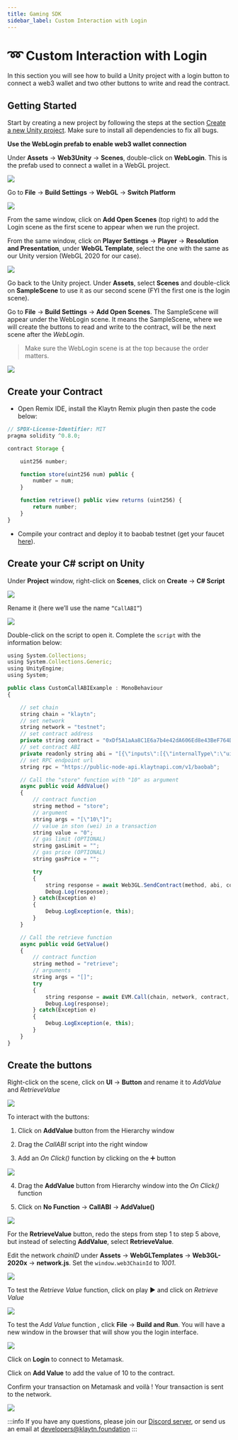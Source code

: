 ```yaml
---
title: Gaming SDK
sidebar_label: Custom Interaction with Login
---
```


# ➿ Custom Interaction with Login <a id="Custom Interaction with Login"></a>

In this section you will see how to build a Unity project with a login button to connect a web3 wallet and two other buttons to write and read the contract.


## Getting Started <a id="Getting Started"></a>

Start by creating a new project by following the steps at the section [Create a new Unity project](./create-a-new-unity-project.md).
Make sure to install all dependencies to fix all bugs.

**Use the WebLogin prefab to enable web3 wallet connection**

Under **Assets** → **Web3Unity** → **Scenes**, double-click on **WebLogin**. This is the prefab used to connect a wallet in a WebGL project.

![](/images/chainsafe/12_webLogin.png)

Go to **File** → **Build Settings** → **WebGL** → **Switch Platform**

![](/images/chainsafe/13_webGL_switch.png)

From the same window, click on **Add Open Scenes** (top right) to add the Login scene as the first scene to appear when we run the project.

From the same window, click on **Player Settings** → **Player** → **Resolution and Presentation**, under **WebGL Template**, select the one with the same as our Unity version (WebGL 2020 for our case).

![](/images/chainsafe/14_webGL_template.png)

Go back to the Unity project. Under **Assets**, select **Scenes** and double-click on **SampleScene** to use it as our second scene (FYI the first one is the login scene).

Go to **File** → **Build Settings** → **Add Open Scenes**. The SampleScene will appear under the WebLogin scene. It means the SampleScene, where we will create the buttons to read and write to the contract, will be the next scene after the *WebLogin*. 

> Make sure the WebLogin scene is at the top because the order matters.

![](/images/chainsafe/15_add_openScenes.png)

## Create your Contract <a id="Create your Contract"></a>

* Open Remix IDE, install the Klaytn Remix plugin then paste the code below:

```javascript
// SPDX-License-Identifier: MIT
pragma solidity ^0.8.0;

contract Storage { 

    uint256 number;

    function store(uint256 num) public {
        number = num;
    }

    function retrieve() public view returns (uint256) {
        return number;
    }
}

```

* Compile your contract and deploy it to baobab testnet (get your faucet [here](https://baobab.wallet.klaytn.foundation/faucet)).


## Create your C# script on Unity <a id="Create your C# script on Unity"></a>

Under **Project** window, right-click on **Scenes**, click on **Create** → **C# Script**

![](/images/chainsafe/16_create_c_scripts.png)

Rename it (here we’ll use the name `“CallABI”`)

![](/images/chainsafe/17_rename_script_callAbi.png)

Double-click on the script to open it. Complete the `script` with the information below:

```javascript
using System.Collections;
using System.Collections.Generic;
using UnityEngine;
using System;

public class CustomCallABIExample : MonoBehaviour
{

    // set chain
    string chain = "klaytn";
    // set network
    string network = "testnet";
    // set contract address
    private string contract = "0xDf5A1aAa8C1E6a7b4e42dA606Ed8e43BeF764D13";
    // set contract ABI
    private readonly string abi = "[{\"inputs\":[{\"internalType\":\"uint256\",\"name\":\"num\",\"type\":\"uint256\"}],\"name\":\"store\",\"outputs\":[],\"stateMutability\":\"nonpayable\",\"type\":\"function\",\"signature\":\"0x6057361d\"},{\"inputs\":[],\"name\":\"retrieve\",\"outputs\":[{\"internalType\":\"uint256\",\"name\":\"\",\"type\":\"uint256\"}],\"stateMutability\":\"view\",\"type\":\"function\",\"constant\":true,\"signature\":\"0x2e64cec1\"}]";
    // set RPC endpoint url
    string rpc = "https://public-node-api.klaytnapi.com/v1/baobab";

    // Call the "store" function with "10" as argument
    async public void AddValue()
    {
        // contract function 
        string method = "store";
        // argument
        string args = "[\"10\"]";
        // value in ston (wei) in a transaction
        string value = "0";
        // gas limit (OPTIONAL)
        string gasLimit = "";
        // gas price (OPTIONAL)
        string gasPrice = "";

        try 
        {
            string response = await Web3GL.SendContract(method, abi, contract, args, value, gasLimit, gasPrice);
            Debug.Log(response);
        } catch(Exception e) 
        {
            Debug.LogException(e, this);
        }
    }

    // Call the retrieve function
    async public void GetValue()
    {
        // contract function
        string method = "retrieve";
        // arguments
        string args = "[]";
        try
        {
            string response = await EVM.Call(chain, network, contract, abi, method, args, rpc);
            Debug.Log(response);
        } catch(Exception e) 
        {
            Debug.LogException(e, this);
        }
    }
}

```

## Create the buttons <a id="Create the buttons"></a>

Right-click on the scene, click on **UI** → **Button** and rename it to *AddValue* and *RetrieveValue*

![](/images/chainsafe/18_create_buttons.png)

To interact with the buttons:

1. Click on **AddValue** button from the Hierarchy window
   
2. Drag the *CallABI* script into the right window
   
3. Add an *On Click()* function by clicking on the ➕ button

![](/images/chainsafe/19_onClick_addScript.png)

4. Drag the **AddValue** button from Hierarchy window into the *On Click()* function
   
5. Click on **No Function** → **CallABI** → **AddValue()**

![](/images/chainsafe/20_addValue_buttonCall.png)

For the **RetrieveValue** button, redo the steps from step 1 to step 5 above, but instead of selecting **AddValue**, select **RetrieveValue**.

Edit the network *chainID* under **Assets** → **WebGLTemplates** → **Web3GL-2020x** → **network.js**. Set the `window.web3ChainId` to *1001*.

![](/images/chainsafe/21_setBaobab_chainId.png)


To test the *Retrieve Value* function, click on play ▶️ and click on *Retrieve Value*

![](/images/chainsafe/22_play_retrieveBtn.png)

To test the *Add Value* function , click **File** → **Build and Run**. You will have a new window in the browser that will show you the login interface.

![](/images/chainsafe/23_buildRun_ci.png)


Click on **Login** to connect to Metamask.

Click on **Add Value** to add the value of 10 to the contract.

Confirm your transaction on Metamask and voilà ! Your transaction is sent to the network.

![](/images/chainsafe/24_addValue_metamask.png)



:::info
If you have any questions, please join our [Discord server](https://discord.io/KlaytnOfficial), or send us an email at developers@klaytn.foundation
:::